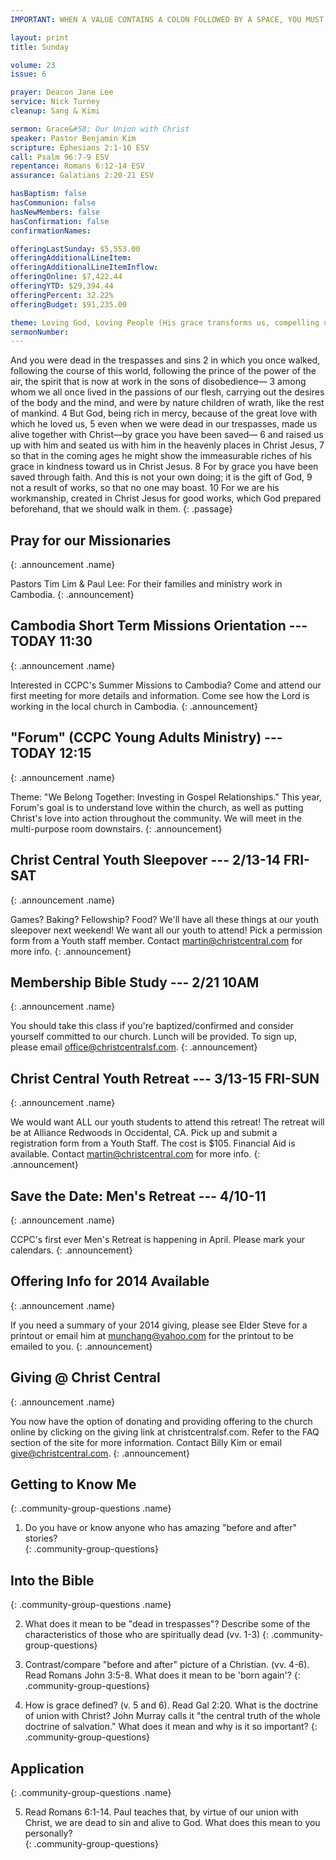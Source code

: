 ```yaml
---
IMPORTANT: WHEN A VALUE CONTAINS A COLON FOLLOWED BY A SPACE, YOU MUST USE &#58;

layout: print
title: Sunday

volume: 23
issue: 6

prayer: Deacon Jane Lee
service: Nick Turney
cleanup: Sang & Kimi

sermon: Grace&#58; Our Union with Christ
speaker: Pastor Benjamin Kim
scripture: Ephesians 2:1-10 ESV
call: Psalm 96:7-9 ESV
repentance: Romans 6:12-14 ESV
assurance: Galatians 2:20-21 ESV

hasBaptism: false
hasCommunion: false
hasNewMembers: false
hasConfirmation: false
confirmationNames: 

offeringLastSunday: $5,553.00
offeringAdditionalLineItem: 
offeringAdditionalLineItemInflow: 
offeringOnline: $7,422.44
offeringYTD: $29,394.44
offeringPercent: 32.22%
offeringBudget: $91,235.00

theme: Loving God, Loving People (His grace transforms us, compelling us to love others)
sermonNumber: 
---
```

And you were dead in the trespasses and sins 2 in which you once walked, following the course of this world, following the prince of the power of the air, the spirit that is now at work in the sons of disobedience— 3 among whom we all once lived in the passions of our flesh, carrying out the desires of the body and the mind, and were by nature children of wrath, like the rest of mankind. 4 But God, being rich in mercy, because of the great love with which he loved us, 5 even when we were dead in our trespasses, made us alive together with Christ—by grace you have been saved— 6 and raised us up with him and seated us with him in the heavenly places in Christ Jesus, 7 so that in the coming ages he might show the immeasurable riches of his grace in kindness toward us in Christ Jesus. 8 For by grace you have been saved through faith. And this is not your own doing; it is the gift of God, 9 not a result of works, so that no one may boast. 10 For we are his workmanship, created in Christ Jesus for good works, which God prepared beforehand, that we should walk in them.
{: .passage}




## Pray for our Missionaries
{: .announcement .name}

Pastors Tim Lim & Paul Lee: For their families and ministry work in Cambodia.
{: .announcement}

## Cambodia Short Term Missions Orientation --- TODAY 11:30
{: .announcement .name}

Interested in CCPC's Summer Missions to Cambodia? Come and attend our first meeting for more details and information. Come see how the Lord is working in the local church in Cambodia.
{: .announcement}

## "Forum" (CCPC Young Adults Ministry) --- TODAY 12:15
{: .announcement .name}

Theme: "We Belong Together: Investing in Gospel Relationships."  This year, Forum's goal is to understand love within the church, as well as putting Christ's love into action throughout the community. We will meet in the multi-purpose room downstairs.
{: .announcement}

## Christ Central Youth Sleepover --- 2/13-14 FRI-SAT
{: .announcement .name}

Games? Baking? Fellowship? Food? We'll have all these things at our youth sleepover next weekend! We want all our youth to attend! Pick a permission form from a Youth staff member.  Contact martin@christcentral.com for more info.
{: .announcement}

## Membership Bible Study --- 2/21 10AM
{: .announcement .name}

You should take this class if you're baptized/confirmed and consider yourself committed to our church. Lunch will be provided. To sign up, please email office@christcentralsf.com.
{: .announcement}

## Christ Central Youth Retreat --- 3/13-15 FRI-SUN
{: .announcement .name}

We would want ALL our youth students to attend this retreat! The retreat will be at Alliance Redwoods in Occidental, CA. Pick up and submit a registration form from a Youth Staff. The cost is $105. Financial Aid is available. Contact martin@christcentral.com for more info.
{: .announcement}

## Save the Date&#58; Men's Retreat --- 4/10-11
{: .announcement .name}

CCPC's first ever Men's Retreat is happening in April. Please mark your calendars.
{: .announcement}

## Offering Info for 2014 Available
{: .announcement .name}

If you need a summary of your 2014 giving, please see Elder Steve for a printout or email him at munchang@yahoo.com for the printout to be emailed to you. 
{: .announcement}

## Giving @ Christ Central
{: .announcement .name}

You now have the option of donating and providing offering to the church online by clicking on the giving link at christcentralsf.com. Refer to the FAQ section of the site for more information. Contact Billy Kim or email give@christcentral.com. 
{: .announcement}

## Getting to Know Me
{: .community-group-questions .name}

1) Do you have or know anyone who has amazing "before and after" stories?  
{: .community-group-questions}

## Into the Bible
{: .community-group-questions .name}

2) What does it mean to be "dead in trespasses"? Describe some of the characteristics of those who are spiritually dead (vv. 1-3)
{: .community-group-questions}

3) Contrast/compare "before and after" picture of a Christian. (vv. 4-6). Read Romans John 3:5-8. What does it mean to be 'born again'?
{: .community-group-questions}

4) How is grace defined? (v. 5 and 6). Read Gal 2:20. What is the doctrine of union with Christ? John Murray calls it "the central truth of the whole doctrine of salvation." What does it mean and why is it so important?
{: .community-group-questions}

## Application
{: .community-group-questions .name}

5) Read Romans 6:1-14. Paul teaches that, by virtue of our union with Christ, we are dead to sin and alive to God. What does this mean to you personally?  
{: .community-group-questions}
